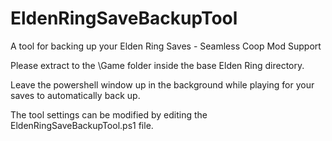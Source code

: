 # EldenRingSaveBackupTool
A tool for backing up your Elden Ring Saves - Seamless Coop Mod Support

Please extract to the \Game folder inside the base Elden Ring directory.

Leave the powershell window up in the background while playing for your saves to automatically back up.

The tool settings can be modified by editing the EldenRingSaveBackupTool.ps1 file.
